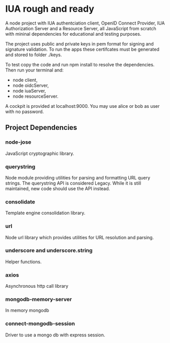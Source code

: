 # IUA rough and ready
A node project with IUA authentciation client, OpenID Connect Provider, IUA Authorization
Server and a Resource Server, all JavaScript from scratch with mininal dependencies for
educational and testing purposes.

The project uses public and private keys in pem format for signing and signature validation.
To run the apps these certifcates must be generated and stored to folder ./keys.  

To test copy the code and run npm install to resolve the dependencies. Then run your
terminal and:
- node client,
- node oidcServer,
- node iuaServer,
- node resourceServer.

A cockpit is provided at localhost:9000. You may use alice or bob as user with no password.          

## Project Dependencies

### node-jose
JavaScript cryptographic library.

### querystring
Node module providing utilities for parsing and formatting URL query strings. The
querystring API is considered Legacy. While it is still maintained, new code should
use the <URLSearchParams> API instead.

### consolidate
Template engine consolidation library.

### url
Node url library which provides utilities for URL resolution and parsing.

### underscore and underscore.string
Helper functions.

### axios
Asynchronous http call library

### mongodb-memory-server
In memory mongodb

### connect-mongodb-session
Driver to use a mongo db with express session.
